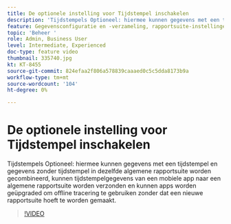 ```yaml
---
title: De optionele instelling voor Tijdstempel inschakelen
description: 'Tijdstempels Optioneel: hiermee kunnen gegevens met een tijdstempel en gegevens zonder tijdstempel in dezelfde algemene rapportsuite worden gecombineerd, kunnen tijdstempelgegevens van een mobiele app naar een algemene rapportsuite worden verzonden en kunnen apps worden geüpgraded om offline tracering te gebruiken zonder dat een nieuwe rapportsuite hoeft te worden gemaakt.'
feature: Gegevensconfiguratie en -verzameling, rapportsuite-instellingen
topic: 'Beheer '
role: Admin, Business User
level: Intermediate, Experienced
doc-type: feature video
thumbnail: 335740.jpg
kt: KT-8455
source-git-commit: 824efaa2f806a578839caaaed0c5c5dda8173b9a
workflow-type: tm+mt
source-wordcount: '104'
ht-degree: 0%

---
```



# De optionele instelling voor Tijdstempel inschakelen

Tijdstempels Optioneel: hiermee kunnen gegevens met een tijdstempel en gegevens zonder tijdstempel in dezelfde algemene rapportsuite worden gecombineerd, kunnen tijdstempelgegevens van een mobiele app naar een algemene rapportsuite worden verzonden en kunnen apps worden geüpgraded om offline tracering te gebruiken zonder dat een nieuwe rapportsuite hoeft te worden gemaakt.


>[!VIDEO](https://video.tv.adobe.com/v/335740/?quality=12&learn=on)
